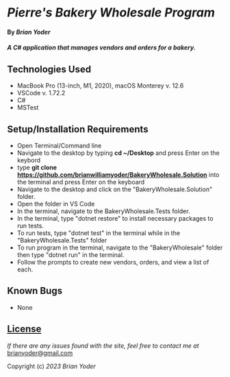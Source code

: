 # _Pierre's Bakery Wholesale Program_

#### By _**Brian Yoder**_

#### _A C# application that manages vendors and orders for a bakery._

## Technologies Used

* MacBook Pro (13-inch, M1, 2020), macOS Monterey v. 12.6
* VSCode v. 1.72.2
* C#
* MSTest

## Setup/Installation Requirements


* Open Terminal/Command line
* Navigate to the desktop by typing **cd ~/Desktop** and press Enter on the keybord
* type **git clone https://github.com/brianwilliamyoder/BakeryWholesale.Solution** into the terminal and press Enter on the keyboard
* Navigate to the desktop and click on the "BakeryWholesale.Solution" folder.
* Open the folder in VS Code
* In the terminal, navigate to the BakeryWholesale.Tests folder.
* In the terminal, type "dotnet restore" to install necessary packages to run tests.
* To run tests, type "dotnet test" in the terminal while in the "BakeryWholesale.Tests" folder
* To run program in the terminal, navigate to the "BakeryWholesale" folder then type "dotnet run" in the terminal.
* Follow the prompts to create new vendors, orders, and view a list of each.

## Known Bugs

* None

## [License](https://mit-license.org/)

_If there are any issues found with the site, feel free to contact me at_ [brianyoder@gmail.com](brianyoder@gmail.com)

Copyright (c) _2023_ _Brian Yoder_